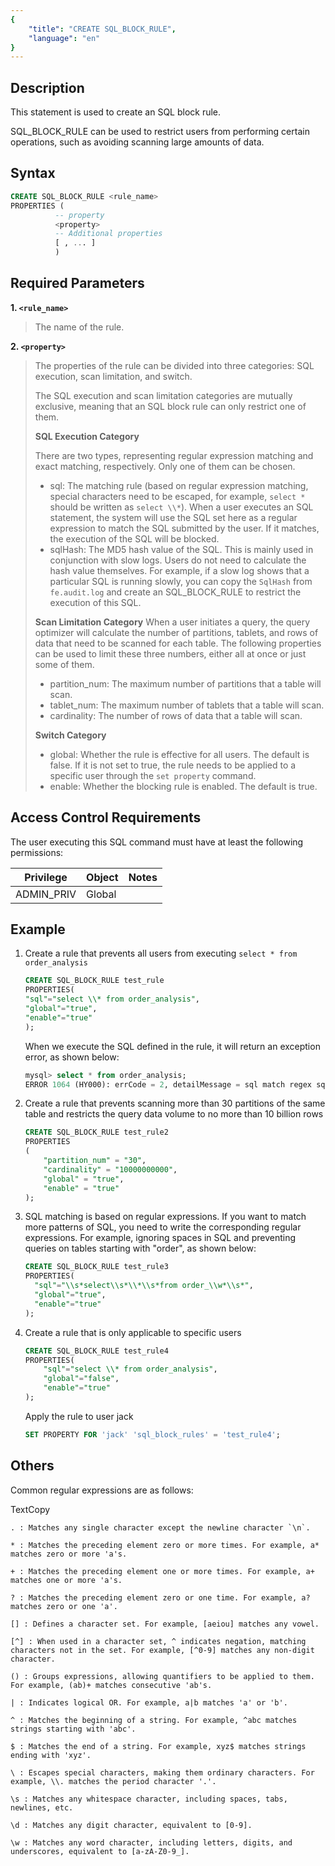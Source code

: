 ```yaml
---
{
    "title": "CREATE SQL_BLOCK_RULE",
    "language": "en"
}
---
```


<!--
Licensed to the Apache Software Foundation (ASF) under one
or more contributor license agreements.  See the NOTICE file
distributed with this work for additional information
regarding copyright ownership.  The ASF licenses this file
to you under the Apache License, Version 2.0 (the
"License"); you may not use this file except in compliance
with the License.  You may obtain a copy of the License at

  http://www.apache.org/licenses/LICENSE-2.0

Unless required by applicable law or agreed to in writing,
software distributed under the License is distributed on an
"AS IS" BASIS, WITHOUT WARRANTIES OR CONDITIONS OF ANY
KIND, either express or implied.  See the License for the
specific language governing permissions and limitations
under the License.
-->


## Description

This statement is used to create an SQL block rule.

SQL_BLOCK_RULE can be used to restrict users from performing certain operations, such as avoiding scanning large amounts of data.

## Syntax

```sql
CREATE SQL_BLOCK_RULE <rule_name>
PROPERTIES (
          -- property
          <property>
          -- Additional properties
          [ , ... ]
          ) 
```

## Required Parameters

**1. `<rule_name>`**

> The name of the rule.


**2. `<property>`**

> The properties of the rule can be divided into three categories: SQL execution, scan limitation, and switch.
>
> The SQL execution and scan limitation categories are mutually exclusive, meaning that an SQL block rule can only restrict one of them.
>
>
> **SQL Execution Category**
>
> There are two types, representing regular expression matching and exact matching, respectively. Only one of them can be chosen.
>
> - sql: The matching rule (based on regular expression matching, special characters need to be escaped, for example, `select *` should be written as `select \\*`). When a user executes an SQL statement, the system will use the SQL set here as a regular expression to match the SQL submitted by the user. If it matches, the execution of the SQL will be blocked.
> - sqlHash: The MD5 hash value of the SQL. This is mainly used in conjunction with slow logs. Users do not need to calculate the hash value themselves. For example, if a slow log shows that a particular SQL is running slowly, you can copy the `SqlHash` from `fe.audit.log` and create an SQL_BLOCK_RULE to restrict the execution of this SQL.
>
> **Scan Limitation Category**
> When a user initiates a query, the query optimizer will calculate the number of partitions, tablets, and rows of data that need to be scanned for each table. The following properties can be used to limit these three numbers, either all at once or just some of them.
> - partition_num: The maximum number of partitions that a table will scan.
> - tablet_num: The maximum number of tablets that a table will scan.
> - cardinality: The number of rows of data that a table will scan.
>
> **Switch Category**
>
> - global: Whether the rule is effective for all users. The default is false. If it is not set to true, the rule needs to be applied to a specific user through the `set property` command.
> - enable: Whether the blocking rule is enabled. The default is true.


## Access Control Requirements

The user executing this SQL command must have at least the following permissions:

| Privilege    | Object | Notes |
| ------------ | ------ | ----- |
| ADMIN_PRIV | Global |       |

## Example

1. Create a rule that prevents all users from executing `select * from order_analysis`

   ```sql
   CREATE SQL_BLOCK_RULE test_rule 
   PROPERTIES(
   "sql"="select \\* from order_analysis",
   "global"="true",
   "enable"="true"
   );
   ```

   When we execute the SQL defined in the rule, it will return an exception error, as shown below:


   ```sql
   mysql> select * from order_analysis;
   ERROR 1064 (HY000): errCode = 2, detailMessage = sql match regex sql block rule: order_analysis_rule
   ```

2. Create a rule that prevents scanning more than 30 partitions of the same table and restricts the query data volume to no more than 10 billion rows


   ```sql
   CREATE SQL_BLOCK_RULE test_rule2 
   PROPERTIES
   (
       "partition_num" = "30",
       "cardinality" = "10000000000",
       "global" = "true",
       "enable" = "true"
   );
   ```

3. SQL matching is based on regular expressions. If you want to match more patterns of SQL, you need to write the corresponding regular expressions. For example, ignoring spaces in SQL and preventing queries on tables starting with "order", as shown below:


   ```sql
   CREATE SQL_BLOCK_RULE test_rule3
   PROPERTIES(
     "sql"="\\s*select\\s*\\*\\s*from order_\\w*\\s*",
     "global"="true",
     "enable"="true"
   );
   ```

4. Create a rule that is only applicable to specific users


   ```sql
   CREATE SQL_BLOCK_RULE test_rule4
   PROPERTIES(
       "sql"="select \\* from order_analysis",
       "global"="false",
       "enable"="true"
   );
   ```

   Apply the rule to user jack


   ```sql
   SET PROPERTY FOR 'jack' 'sql_block_rules' = 'test_rule4';
   ```

## Others

Common regular expressions are as follows:

TextCopy

```text
. : Matches any single character except the newline character `\n`.

* : Matches the preceding element zero or more times. For example, a* matches zero or more 'a's.

+ : Matches the preceding element one or more times. For example, a+ matches one or more 'a's.

? : Matches the preceding element zero or one time. For example, a? matches zero or one 'a'.

[] : Defines a character set. For example, [aeiou] matches any vowel.

[^] : When used in a character set, ^ indicates negation, matching characters not in the set. For example, [^0-9] matches any non-digit character.

() : Groups expressions, allowing quantifiers to be applied to them. For example, (ab)+ matches consecutive 'ab's.

| : Indicates logical OR. For example, a|b matches 'a' or 'b'.

^ : Matches the beginning of a string. For example, ^abc matches strings starting with 'abc'.

$ : Matches the end of a string. For example, xyz$ matches strings ending with 'xyz'.

\ : Escapes special characters, making them ordinary characters. For example, \\. matches the period character '.'.

\s : Matches any whitespace character, including spaces, tabs, newlines, etc.

\d : Matches any digit character, equivalent to [0-9].

\w : Matches any word character, including letters, digits, and underscores, equivalent to [a-zA-Z0-9_].
```